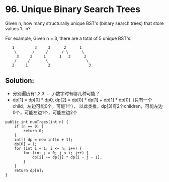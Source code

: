# 96. Unique Binary Search Trees
Given n, how many structurally unique BST's (binary search trees) that store values 1...n?

For example,
Given n = 3, there are a total of 5 unique BST's.
```
   1         3     3      2      1
    \       /     /      / \      \
     3     2     1      1   3      2
    /     /       \                 \
   2     1         2                 3
```

## Solution:
* 分别遍历有1,2,3......,n数字时有哪几种可能？
* dp[1] = dp[0] * dp[0](左边右边都是0个), dp[2] = dp[0] * dp[1] + dp[1] * dp[0]（只有一个child，左边可能0个，可能1个），
以此类推，dp[3]有2个children，可能左边0个，可能左边1个，可能左边2个
```
public int numTrees(int n) {
    if (n == 0) {
        return 0;
    }
    int[] dp = new int[n + 1];
    dp[0] = 1;
    for (int i = 1; i <= n; i++) {
        for (int j = 0; j < i; j++) {
            dp[i] += dp[j] * dp[i - j - 1];
        }
    }
    return dp[n];
}
```
